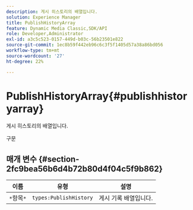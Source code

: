 ```yaml
---
description: 게시 히스토리의 배열입니다.
solution: Experience Manager
title: PublishHistoryArray
feature: Dynamic Media Classic,SDK/API
role: Developer,Administrator
exl-id: a3c5c523-0157-449d-b03c-56b23501e822
source-git-commit: 1ec8b59f442eb96c6c3f5f1405d57a38a86bd056
workflow-type: tm+mt
source-wordcount: '27'
ht-degree: 22%

---
```


# PublishHistoryArray{#publishhistoryarray}

게시 히스토리의 배열입니다.

구문

## 매개 변수 {#section-2fc9bea56b6d4b72b80d4f04c5f9b862}

| 이름 | 유형 | 설명 |
|---|---|---|
| `*`항목`*` | `types:PublishHistory` | 게시 기록 배열입니다. |
